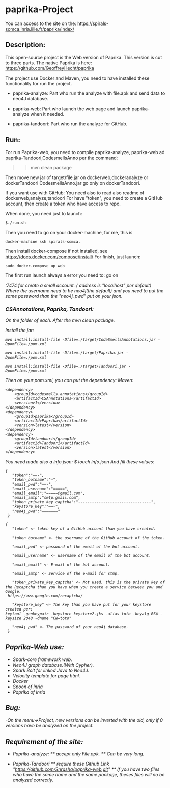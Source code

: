 # paprika-Project

You can access to the site on the: https://spirals-somca.inria.lille.fr/paprika/index/


## Description:

This open-source project is the Web version of Paprika. This version is cut to three parts.
The native Paprika is here: https://github.com/GeoffreyHecht/paprika

The project use Docker and Maven, you need to have installed these functionality for run the project.


* paprika-analyze: Part who run the analyze with file.apk and send data to neo4J database.

* paprika-web: Part who launch the web page and launch paprika-analyze when it needed.

* paprika-tandoori: Part who run the analyze for GitHub.


## Run:

For run Paprika-web, you need to compile paprika-analyze, paprika-web ad paprika-Tandoori,CodesmellsAnno per the command:
>> mvn clean package

Then move new jar of target/file.jar on dockerweb,dockeranalyze or dockerTandoori
CodesmellsAnno.jar go only on dockerTandoori.

If you want use with GitHub:
You need also to read also readme of dockerweb,analyze,tandoori
For have "token", you need to create a GitHub account, then create a token who have access to repo.

When done, you need just to launch:
```
$./run.sh
```

Then you need to go on your docker-machine, for me, this is
```
docker-machine ssh spirals-somca.
```
Then install docker-compose if not installed, see
https://docs.docker.com/compose/install/
For finish, just launch:
```
sudo docker-compose up web
```



The first run launch always a error you need to:
go on <address>:7474 for create a small account.  ( address is "localhost"  per default)
Where the username need to be neo4j(the default) and you need to put the same password than the "neo4j_pwd" put on your json.


### CSAnnotations, Paprika, Tandoori:
On the folder of each.
After the mvn clean package.

Install the jar:
```
mvn install:install-file -Dfile=./target/CodeSmellsAnnotations.jar -DpomFile=./pom.xml

```
```
mvn install:install-file -Dfile=./target/Paprika.jar -DpomFile=./pom.xml

```
```
mvn install:install-file -Dfile=./target/Tandoori.jar -DpomFile=./pom.xml

```

Then on your pom.xml, you can put the dependency:
Maven:
```
<dependency>
	<groupId>codesmells.annotations</groupId>
	<artifactId>CSAnnotations</artifactId>
	<version>1</version>
</dependency>
<dependency>
	<groupId>paprika</groupId>
	<artifactId>Paprika</artifactId>
	<version>latest</version>
</dependency>
<dependency>
	<groupId>tandoori</groupId>
	<artifactId>Tandoori</artifactId>
	<version>latest</version>
</dependency>
```

You need made also a info.json:
$ touch info.json
And fill these values:
```
{ 
   "token":"——-",
   "token_botname":"—",
   "email_pwd":"——-",
   "email_username":"=====",
   "email_email":"=====@gmail.com",
   "email_smtp":"smtp.gmail.com",
   "token_private_key_captcha":"--------------------------------",
   "keystore_key":"——-",
   "neo4j_pwd":"———————"
 }

```
```
{ 
   "token" <— token key of a GitHub account than you have created.

   "token_botname" <- the username of the GitHub account of the token.

   "email_pwd" <— password of the email of the bot account.

   "email_username" <- username of the email of the bot account.

   "email_email" <- E-mail of the bot account.

   "email_smtp" <- Service of the e-mail for stmp.

   "token_private_key_captcha" <- Not used, this is the private key of the Recaptcha than you have when you create a service between you and Google.
 https://www.google.com/recaptcha/

   "keystore_key" <— The key than you have put for your keystore created per:
keytool -genkeypair -keystore keystore2.jks -alias toto -keyalg RSA -keysize 2048 -dname "CN=toto"

   "neo4j_pwd" <- The password of your neo4j database.
 }

```






## Paprika-Web use:
* Spark-core framework web.
* Neo4J graph database.(With Cypher).
* Spark Bolt for linked Java to Neo4J.
* Velocity template for page html.
* Docker
* Spoon of Inria
* Paprika of Inria



## Bug:
-On the menu->Project, new versions can be inverted with the old, only if 0 versions have be analyzed on the project.


## Requirement of the site:
* Paprika-analyze:
** accept only File.apk.
** Can be very long.

* Paprika-Tandoori
** require these Github Link "https://github.com/Snrasha/paprika-web.git"
** If you have  two files who have the same name and the same package, theses files will no be analyzed correctly.
